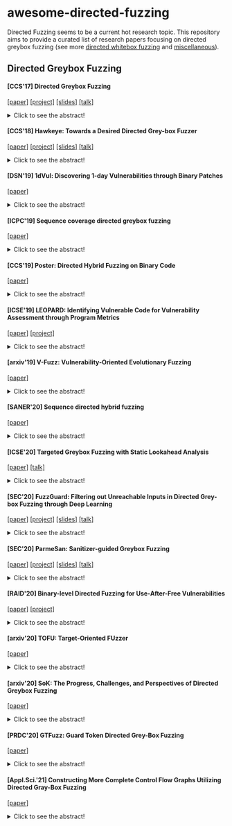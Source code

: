# awesome-directed-fuzzing

Directed Fuzzing seems to be a current hot research topic. This repository aims to provide a curated list of research papers focusing on directed greybox fuzzing (see more [directed whitebox fuzzing](./whitebox.md) and [miscellaneous](./misc.md)).

## Directed Greybox Fuzzing
#### [CCS'17] Directed Greybox Fuzzing 

[[paper]](https://mboehme.github.io/paper/CCS17.pdf) [[project]](https://github.com/aflgo) [[slides]](https://www.slideshare.net/mboehme/aflgo-directed-greybox-fuzzing) [[talk]](https://www.youtube.com/watch?v=jiECNix0HuQ)

<details>
  <summary>Click to see the abstract!</summary>
Existing Greybox Fuzzers (GF) cannot be effectively directed, for instance, towards problematic changes or patches, towards critical system calls or dangerous locations, or towards functions in the stacktrace of a reported vulnerability that we wish to reproduce. In this paper, we introduce Directed Greybox Fuzzing (DGF) which generates inputs with the objective of reaching a given set of target program locations efficiently. We develop and evaluate a simulated annealing-based power schedule that gradually assigns more energy to seeds that are closer to the target locations while reducing energy for seeds that are further away. Experiments with our implementation AFLGo demonstrate that DGF outperforms both directed symbolic-execution-based whitebox fuzzing and undirected greybox fuzzing. We show applications of DGF to patch testing and crash reproduction, and discuss the integration of AFLGo into Google’s continuous fuzzing platform OSS-Fuzz. Due
to its directedness, AFLGo could find 39 bugs in several well-fuzzed, security-critical projects like LibXML2. 17 CVEs were assigned.
</details>

#### [CCS'18] Hawkeye: Towards a Desired Directed Grey-box Fuzzer 

[[paper]](https://hongxuchen.github.io/pdf/hawkeye.pdf) [[project]](https://sites.google.com/view/fot-the-fuzzer/DGF?authuser=0) [[slides]](https://hongxuchen.github.io/pdf/hawkeye-slides.pdf) [[talk]](https://www.youtube.com/watch?v=BSPj7GAQt5U&list=PLn0nrSd4xjjbyUeai0oevMrT8_IwnBo4R&index=7)

<details>
  <summary>Click to see the abstract!</summary>
Grey-box fuzzing is a practically effective approach to test realworld programs. However, most existing grey-box fuzzers lack directedness, i.e. the capability of executing towards user-specified target sites in the program. To emphasize existing challenges in directed fuzzing, we propose Hawkeye to feature four desired properties of directed grey-box fuzzers. Owing to a novel static analysis on the program under test and the target sites, Hawkeye precisely collects the information such as the call graph, function and basic block level distances to the targets. During fuzzing, Hawkeye evaluates exercised seeds based on both static information and the execution traces to generate the dynamic metrics, which are then used for seed prioritization, power scheduling and adaptive mutating.
These strategies help Hawkeye to achieve better directedness and gravitate towards the target sites. We implemented Hawkeye as a fuzzing framework and evaluated it on various real-world programs under different scenarios. The experimental results showed that Hawkeye can reach the target sites and reproduce the crashes much faster than state-of-the-art grey-box fuzzers such as AFL and AFLGo. Specially, Hawkeye can reduce the time to exposure for certain vulnerabilities from about 3.5 hours to 0.5 hour. By now, Hawkeye has detected more than 41 previously unknown crashes in projects such as Oniguruma, MJS with the target sites provided by vulnerability prediction tools; all these crashes are confirmed and 15 of them have been assigned CVE IDs.
</details>

#### [DSN'19] 1dVul: Discovering 1-day Vulnerabilities through Binary Patches 

[[paper]](https://ieeexplore.ieee.org/stamp/stamp.jsp?arnumber=8809537)

<details>
  <summary>Click to see the abstract!</summary>
Discovering 1-day vulnerabilities in binary patches is worthwhile but challenging. One of the key difficulties lies in generating inputs that could reach the patched code snippet while making the unpatched program crash. In this paper, we named it as a target-oriented input generation problem or a ToIG problem for clarity. Existing solutions for the ToIG problem either suffer from path explosion or may get stuck by complex checks. In the paper, we present a new solution to improve the efficiency of ToIG which leverage a combination of a distance-based directed fuzzing mechanism and a dominator-based directed symbolic execution mechanism. To demonstrate its efficiency, we design and implement 1dVul, a tool for 1-day vulnerability discovering at binary-level, based on the solution. Demonstrations show that 1dVul has successfully generated inputs for 130 targets from a total of 209 patch targets identified from applications in DARPA Cyber Grant Challenge, while the state-of-the-art solutions AFLGo and Driller can only reach 99 and 107 targets, respectively, within the same limited time budget. Further-more, 1dVul runs 2.2X and 3.6X faster than AFLGo and Driller, respectively, and has confirmed 96 vulnerabilities from the unpatched programs.
</details>

#### [ICPC'19] Sequence coverage directed greybox fuzzing 

[[paper]](https://dl.acm.org/doi/10.1109/ICPC.2019.00044)

<details>
  <summary>Click to see the abstract!</summary>
Existing directed fuzzers are not efficient enough. Directed symbolic-execution-based whitebox fuzzers, e.g. BugRedux, spend lots of time on heavyweight program analysis and constraints solving at runtime. Directed greybox fuzzers, such as AFLGo, perform well at runtime, but considerable calculation during instrumentation phase hinders the overall performance.

In this paper, we propose Sequence-coverage Directed Fuzzing (SCDF), a lightweight directed fuzzing technique which explores towards the user-specified program statements efficiently. Given a set of target statement sequences of a program, SCDF aims to generate inputs that can reach the statements in each sequence in order and trigger bugs in the program. Moreover, we present a novel energy schedule algorithm, which adjusts on demand a seed's energy according to its ability of covering the given statement sequences calculated on demand. We implement the technique in a tool LOLLY in order to achieve efficiency both at instrumentation time and at runtime. Experiments on several real-world software projects demonstrate that LOLLY outperforms two well-established tools on efficiency and effectiveness, i.e., AFLGo-a directed greybox fuzzer and BugRedux-a directed symbolic-execution-based whitebox fuzzer.
</details>

#### [CCS'19] Poster: Directed Hybrid Fuzzing on Binary Code 

[[paper]](https://dl.acm.org/doi/abs/10.1145/3319535.3363275)

<details>
  <summary>Click to see the abstract!</summary>
Hybrid fuzzers combine both fuzzing and concolic execution with the wish that the fuzzer will quickly explore input spaces and the concolic execution will solve the complex path conditions. However, existing hybrid fuzzers such as Driller cannot be effectively directed, for instance, towards unsafe system calls or suspicious locations, or towards functions in the call stack of a reported vulnerability that we wish to reproduce. In this poster, we propose DrillerGO, a directed hybrid fuzzing system, to mitigate this problem. It mainly consists of a static analysis and a dynamic analysis module. In the static analysis, it searches suspicious API call strings in the recovered control flow graph (CFG). After targeting some suspicious API call lines, it runs the concolic execution along with path guiding. The path guiding is helped by backward pathfinding, which is a novel technique to find paths backward from the target to the start of main(). Also, we will show that DrillerGo can find the crashes faster than Driller through experimental results.
</details>

#### [ICSE'19] LEOPARD: Identifying Vulnerable Code for Vulnerability Assessment through Program Metrics 

[[paper]](https://arxiv.org/pdf/1901.11479.pdf) [[project]](https://sites.google.com/site/leopardsite2017/)

<details>
  <summary>Click to see the abstract!</summary>
Identifying potentially vulnerable locations in a code base is critical as a pre-step for effective vulnerability assessment; i.e., it can greatly help security experts put their time and effort to where it is needed most. Metric-based and pattern-based methods have been presented for identifying vulnerable code. The former relies on machine learning and cannot work well due to the severe imbalance between non-vulnerable and vulnerable code or lack of features to characterize vulnerabilities. The latter needs the prior knowledge of known vulnerabilities and can only identify similar but not new types of vulnerabilities.

In this paper, we propose and implement a generic, lightweight and extensible framework, LEOPARD, to identify potentially vulnerable functions through program metrics. LEOPARD requires no prior knowledge about known vulnerabilities. It has two steps by combining two sets of systematically derived metrics. First, it
uses complexity metrics to group the functions in a target application into a set of bins. Then, it uses vulnerability metrics to rank the functions in each bin and identifies the top ones as potentially vulnerable. Our experimental results on 11 real-world projects have demonstrated that, LEOPARD can cover 74.0% of vulnerable functions by identifying 20% of functions as vulnerable and outperform machine learning-based and static analysis-based techniques. We further propose three applications of LEOPARD for manual code review and fuzzing, through which we discovered 22 new bugs in real applications like PHP, radare2 and FFmpeg, and eight of them are new vulnerabilities.
</details>

#### [arxiv'19] V-Fuzz: Vulnerability-Oriented Evolutionary Fuzzing 

[[paper]](https://arxiv.org/pdf/1901.01142.pdf)

<details>
  <summary>Click to see the abstract!</summary>
Fuzzing is a technique of finding bugs by executing a software recurrently with a large number of abnormal inputs. Most of the existing fuzzers consider all parts of a software equally, and pay too much attention on how to improve the code coverage. It is inefficient as the vulnerable code only takes a tiny fraction of the entire code. In this paper, we design and implement a vulnerability-oriented evolutionary fuzzing prototype named V-Fuzz, which aims to find bugs efficiently and quickly in a limited time. V-Fuzz consists of two main components: a neural network-based vulnerability prediction model and a vulnerability-oriented evolutionary fuzzer. Given a binary program to V-Fuzz, the vulnerability prediction model will give a prior estimation on which parts of the software are more likely to be vulnerable. Then, the fuzzer leverages an evolutionary algorithm to generate inputs which tend to arrive at the vulnerable locations, guided by the vulnerability prediction result. Experimental results demonstrate that V-Fuzz can find bugs more efficiently than state-of-the-art fuzzers. Moreover, V-Fuzz has discovered 10 CVEs, and 3 of them are newly discovered. We reported the new CVEs, and they have been confirmed and fixed.
</details>

#### [SANER'20] Sequence directed hybrid fuzzing 

[[paper]](./sequence_hybrid.pdf)

<details>
  <summary>Click to see the abstract!</summary>

</details>

#### [ICSE'20] Targeted Greybox Fuzzing with Static Lookahead Analysis 

[[paper]](https://mariachris.github.io/Pubs/ICSE-2020.pdf) [[talk]](https://www.youtube.com/watch?v=86vvChVr9bQ)

<details>
  <summary>Click to see the abstract!</summary>
Automatic test generation typically aims to generate inputs that explore new paths in the program under test in order to find bugs. Existing work has, therefore, focused on guiding the exploration toward program parts that are more likely to contain bugs by using an offline static analysis. In this paper, we introduce a novel technique for targeted greybox fuzzing using an online static analysis that guides the fuzzer toward a set of target locations, for instance, located in recently modified parts of the program. This is achieved by first semantically analyzing each program path that is explored by an input in the fuzzer’s test suite. The results of this analysis are then used to control the fuzzer’s specialized power schedule, which determines how often to fuzz inputs from the test suite. We implemented our technique by extending a state-of-the-art, industrial fuzzer for Ethereum smart contracts and evaluate its effectiveness on 27 real-world benchmarks. Using an online analysis is particularly suitable for the domain of smart contracts since it does not require any code instrumentation-adding instrumentation to contracts changes their semantics. Our experiments show that targeted fuzzing significantly outperforms standard greybox fuzzing for reaching 83% of the challenging target locations (up to 14x of median speed-up).
</details>

#### [SEC'20] FuzzGuard: Filtering out Unreachable Inputs in Directed Grey-box Fuzzing through Deep Learning 

[[paper]](http://kaichen.org/paper/conference/sec20summer-final343.pdf) [[project]](https://github.com/zongpy/FuzzGuard) [[slides]](https://www.usenix.org/system/files/sec20_slides_zong.pdf) [[talk]](https://www.usenix.org/conference/usenixsecurity20/presentation/zong)

<details>
  <summary>Click to see the abstract!</summary>
Recently, directed grey-box fuzzing (DGF) becomes popular in the field of software testing. Different from coverage-based fuzzing whose goal is to increase code coverage for triggering more bugs, DGF is designed to check whether a piece of potentially buggy code (e.g., string operations) really contains a bug. Ideally, all the inputs generated by DGF should reach the target buggy code until triggering the bug. It is a waste of time when executing with unreachable inputs. Unfortunately, in real situations, large numbers of the generated inputs cannot let a program execute to the target, greatly impacting the efficiency of fuzzing, especially when the buggy code is embedded in the code guarded by various constraints. 
  
In this paper, we propose a deep-learning-based approach to predict the reachability of inputs (i.e., miss the target or not) before executing the target program, helping DGF filtering out the unreachable ones to boost the performance of fuzzing. To apply deep learning with DGF, we design a suite of new techniques (e.g., step-forwarding approach, representative data selection) to solve the problems of unbalanced labeled data and insufficient time in the training process. Further, we implement the proposed approach called FuzzGuard and equip it
with the state-of-the-art DGF (e.g., AFLGo). Evaluations on 45 real vulnerabilities show that FuzzGuard boosts the fuzzing efficiency of the vanilla AFLGo up to 17.1×. Finally, to understand the key features learned by FuzzGuard, we illustrate their connection with the constraints in the programs
</details>

#### [SEC'20] ParmeSan: Sanitizer-guided Greybox Fuzzing 

[[paper]](https://download.vusec.net/papers/parmesan_sec20.pdf) [[project]](https://github.com/vusec/parmesan) [[slides]](https://www.usenix.org/system/files/sec20_slides_osterlund.pdf) [[talk]](https://www.usenix.org/conference/usenixsecurity20/presentation/osterlund)

<details>
  <summary>Click to see the abstract!</summary>
One of the key questions when fuzzing is where to look for vulnerabilities. Coverage-guided fuzzers indiscriminately optimize for covering as much code as possible given that bug coverage often correlates with code coverage. Since code coverage overapproximates bug coverage, this approach is less than ideal and may lead to non-trivial timeto-exposure (TTE) of bugs. Directed fuzzers try to address this problem by directing the fuzzer to a basic block with a potential vulnerability. This approach can greatly reduce the TTE for a specific bug, but such special-purpose fuzzers can then greatly underapproximate overall bug coverage.

In this paper, we present sanitizer-guided fuzzing, a new design point in this space that specifically optimizes for bug coverage. For this purpose, we make the key observation that while the instrumentation performed by existing software sanitizers are regularly used for detecting fuzzer-induced error conditions, they can further serve as a generic and effective mechanism to identify interesting basic blocks for guiding fuzzers. We present the design and implementation of
ParmeSan, a new sanitizer-guided fuzzer that builds on this observation. We show that ParmeSan greatly reduces the TTE of real-world bugs, and finds bugs 37% faster than existing state-of-the-art coverage-based fuzzers (Angora) and 288% faster than directed fuzzers (AFLGo), while still covering the same set of bugs.
</details>

#### [RAID'20] Binary-level Directed Fuzzing for Use-After-Free Vulnerabilities 

[[paper]](https://arxiv.org/pdf/2002.10751.pdf) [[project]](https://github.com/strongcourage/uafuzz)

<details>
  <summary>Click to see the abstract!</summary>
Directed fuzzing focuses on automatically testing specific parts of the code by taking advantage of additional information such as (partial) bug stack trace, patches or risky operations. Key applications include bug reproduction, patch testing and static analysis report verification. Although directed fuzzing has received a lot of attention recently, hard-to-detect vulnerabilities such as Use-After-Free (UAF) are still not well addressed, especially at the binary level. We propose UAFuzz, the first (binary-level) directed greybox fuzzer dedicated to UAF bugs. The technique features a fuzzing engine tailored to UAF specifics, a lightweight code instrumentation and an efficient bug triage step. Experimental evaluation for bug reproduction on real cases demonstrates that UAFuzz
significantly outperforms state-of-the-art directed fuzzers in terms of fault detection rate, time to exposure and bug triaging. UAFUZZ has also been proven effective in patch testing, leading to the discovery of 30 new bugs (7 CVEs) in programs such as Perl, GPAC and GNU Patch. Finally, we provide to
the community a large fuzzing benchmark dedicated to UAF, built on both real codes and real bugs.
</details>

#### [arxiv'20] TOFU: Target-Oriented FUzzer 

[[paper]](https://arxiv.org/pdf/2004.14375.pdf)

<details>
  <summary>Click to see the abstract!</summary>
Program fuzzing—providing randomly constructed inputs to a computer program—has proved to be a powerful way to uncover bugs, find security vulnerabilities, and generate test inputs that increase code coverage. In many applications, however, one is interested in a target-oriented approach—one wants to find an input that causes the program to reach a specific target point in the program. We have created TOFU (for Target-Oriented FUzzer) to address the directed fuzzing problem. TOFU’s search is biased according to a distance metric that scores each input according to how close the input’s execution trace gets to the target locations. TOFU is also input-structure aware (i.e., the search makes use of a specification of a superset of the program’s allowed inputs). Our experiments on xmllint show that TOFU is 28% faster than AFLGo, while reaching 45% more targets. Moreover, both distanceguided search and exploitation of knowledge of the input structure
contribute significantly to TOFU’s performance.
</details>

#### [arxiv'20] SoK: The Progress, Challenges, and Perspectives of Directed Greybox Fuzzing 

[[paper]](https://arxiv.org/pdf/2005.11907.pdf)

<details>
  <summary>Click to see the abstract!</summary>
Greybox fuzzing has been the most scalable an practical approach to software testing. Most greybox fuzzing tools are coverage guided as code coverage is strongly correlated with bug coverage. However, since most covered codes may not contain bugs, blindly extending code coverage is less efficient, especially for corner cases. Unlike coverage-based fuzzers who extend the code coverage in an undirected manner, a directed fuzzer spends most of its time budget on reaching specific target locations (e.g., the bug-prone zone) without wasting resources stressing unrelated parts. Thus, directed greybox fuzzing is particularly suitable for
scenarios such as patch testing, bug reproduction, and special bug hunting. In this paper, we conduct the first in-depth study of directed greybox fuzzing. We investigate 28 state-of-the-art fuzzers (82% are published after 2019) closely related to DGF, which have various directed types and optimization techniques.
Based on the feature of DGF, we extract 15 metrics to conduct a thorough assessment of the collected tools and systemize the knowledge of this field. Finally, we summarize the challenges and provide perspectives of this field, aiming to facilitate and boost future research on this topic
</details>

#### [PRDC'20] GTFuzz: Guard Token Directed Grey-Box Fuzzing 

[[paper]](https://ieeexplore.ieee.org/document/9320425)

<details>
  <summary>Click to see the abstract!</summary>
Directed grey-box fuzzing is an effective technique to find bugs in programs with the guidance of user-specified target locations. However, it can hardly reach a target location guarded by certain syntax tokens (Guard Tokens for short), which is often seen in programs with string operations or grammar/lexical parsing. Only the test inputs containing Guard Tokens are likely to reach the target locations, which challenges the effectiveness of mutation-based fuzzers. In this paper, a Guard Token directed grey-box fuzzer called GTFuzz is presented, which extracts Guard Tokens according to the target locations first and then exploits them to direct the fuzzing. Specifically, to ensure the new test cases generated from mutations contain Guard Tokens, new strategies of seed prioritization, dictionary generation, and seed mutation are also proposed, so as to make them likely to reach the target locations. Experiments on real-world software show that GTFuzz can reach the target locations, reproduce crashes, and expose bugs more efficiently than the state-of-the-art grey-box fuzzers (i.e., AFL, AFLGO and FairFuzz). Moreover, GTFuzz identified 23 previously undiscovered bugs in LibXML2 and MJS.
</details>

#### [Appl.Sci.'21] Constructing More Complete Control Flow Graphs Utilizing Directed Gray-Box Fuzzing 

[[paper]](http://scholar.google.com/scholar_url?url=https://www.mdpi.com/2076-3417/11/3/1351/pdf&hl=en&sa=X&d=711092365885842228&ei=xtEhYLeDEomImQGchIPoBg&scisig=AAGBfm0RiHu5HK9O-eFeXC2IQVAB_j7uuQ&nossl=1&oi=scholaralrt&hist=PwFTpwMAAAAJ:9999838452572663757:AAGBfm1XQkPGAWqsnVNmnoCjOFuDv3QJWQ&html=)

<details>
  <summary>Click to see the abstract!</summary>
Control Flow Graphs (CFGs) provide fundamental data for many program analyses, such as malware analysis, vulnerability detection, code similarity analysis, etc. Existing techniques for constructing control flow graphs include static, dynamic, and hybrid analysis, which each having their own advantages and disadvantages. However, due to the difficulty of resolving indirect jump relations, the existing techniques are limited in completeness. In this paper, we propose a practical
technique that applies static analysis and dynamic analysis to construct more complete control flow graphs. The main innovation of our approach is to adopt directed gray-box fuzzing (DGF) instead of coverage-based gray-box fuzzing (CGF) used in the existing approach to generate test cases that can exercise indirect jumps. We first employ a static analysis to construct the static CFGs without indirect jump relations. Then, we utilize directed gray-box fuzzing to generate test cases and resolve indirect jump relations by monitoring the execution traces of these test cases. Finally, we combine the static CFGs with indirect jump relations to construct more complete CFGs. In addition, we also propose an iterative feedback mechanism to further improve the completeness of CFGs. We have implemented
our technique in a prototype and evaluated it through comparing with the existing approaches on eight benchmarks. The results show that our prototype can resolve more indirect jump relations and construct more complete CFGs than existing approaches.
</details>
